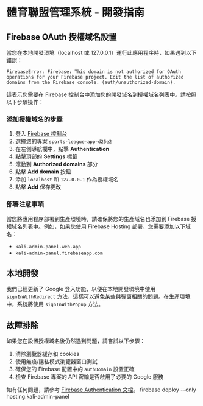 # 體育聯盟管理系統 - 開發指南

## Firebase OAuth 授權域名設置

當您在本地開發環境（localhost 或 127.0.0.1）運行此應用程序時，如果遇到以下錯誤：

```
FirebaseError: Firebase: This domain is not authorized for OAuth operations for your Firebase project. Edit the list of authorized domains from the Firebase console. (auth/unauthorized-domain).
```

這表示您需要在 Firebase 控制台中添加您的開發域名到授權域名列表中。請按照以下步驟操作：

### 添加授權域名的步驟

1. 登入 [Firebase 控制台](https://console.firebase.google.com/)
2. 選擇您的專案 `sports-league-app-d25e2`
3. 在左側導航欄中，點擊 **Authentication**
4. 點擊頂部的 **Settings** 標籤
5. 滾動到 **Authorized domains** 部分
6. 點擊 **Add domain** 按鈕
7. 添加 `localhost` 和 `127.0.0.1` 作為授權域名
8. 點擊 **Add** 保存更改

### 部署注意事項

當您將應用程序部署到生產環境時，請確保將您的生產域名也添加到 Firebase 授權域名列表中。例如，如果您使用 Firebase Hosting 部署，您需要添加以下域名：

- `kali-admin-panel.web.app`
- `kali-admin-panel.firebaseapp.com`

## 本地開發

我們已經更新了 Google 登入功能，以便在本地開發環境中使用 `signInWithRedirect` 方法，這樣可以避免某些與彈窗相關的問題。在生產環境中，系統將使用 `signInWithPopup` 方法。

## 故障排除

如果您在設置授權域名後仍然遇到問題，請嘗試以下步驟：

1. 清除瀏覽器緩存和 cookies
2. 使用無痕/隱私模式瀏覽器窗口測試
3. 確保您的 Firebase 配置中的 `authDomain` 設置正確
4. 檢查 Firebase 專案的 API 密鑰是否啟用了必要的 Google 服務

如有任何問題，請參考 [Firebase Authentication 文檔](https://firebase.google.com/docs/auth)。
firebase deploy --only hosting:kali-admin-panel